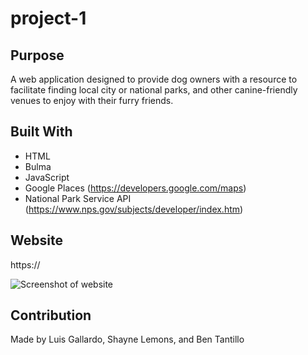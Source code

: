 # project-1

## Purpose
A web application designed to provide dog owners with a resource to facilitate finding local city or national parks, 
and other canine-friendly venues to enjoy with their furry friends.

## Built With
* HTML 
* Bulma
* JavaScript 
* Google Places (https://developers.google.com/maps)
* National Park Service API (https://www.nps.gov/subjects/developer/index.htm)

## Website 
https://

<img src="" alt="Screenshot of website"/>

## Contribution 
Made by Luis Gallardo, Shayne Lemons, and Ben Tantillo
